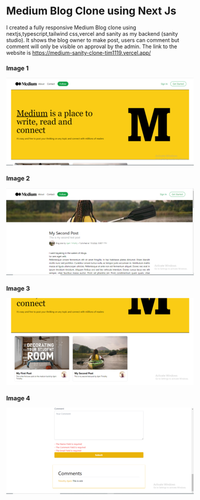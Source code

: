 # Medium Blog Clone using Next Js
I created a fully responsive Medium Blog clone using nextjs,typescript,tailwind css,vercel and sanity as my backend (sanity studio). It shows the blog owner to make post, users can comment but comment will only be visible on approval by the admin.  The link to the website is https://medium-sanity-clone-tim1119.vercel.app/




### Image 1 
![image1.PNG](https://github.com/Tim1119/medium-sanity-clone/blob/main/public/image1.PNG?raw=true)

### Image 2
![image2.PNG](https://github.com/Tim1119/medium-sanity-clone/blob/main/public/image2.PNG?raw=true)

### Image 3 
![image3.PNG](https://github.com/Tim1119/medium-sanity-clone/blob/main/public/image3.PNG?raw=true)

### Image 4
![image3.PNG](https://github.com/Tim1119/medium-sanity-clone/blob/main/public/image4.PNG?raw=true)
